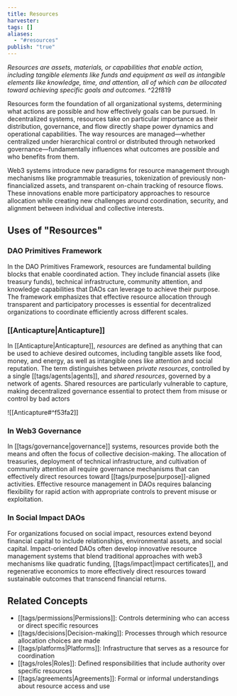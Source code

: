 ```yaml
---
title: Resources
harvester: 
tags: []
aliases:
  - "#resources"
publish: "true"
---
```


_Resources are assets, materials, or capabilities that enable action, including tangible elements like funds and equipment as well as intangible elements like knowledge, time, and attention, all of which can be allocated toward achieving specific goals and outcomes._ ^22f819

Resources form the foundation of all organizational systems, determining what actions are possible and how effectively goals can be pursued. In decentralized systems, resources take on particular importance as their distribution, governance, and flow directly shape power dynamics and operational capabilities. The way resources are managed—whether centralized under hierarchical control or distributed through networked governance—fundamentally influences what outcomes are possible and who benefits from them.

Web3 systems introduce new paradigms for resource management through mechanisms like programmable treasuries, tokenization of previously non-financialized assets, and transparent on-chain tracking of resource flows. These innovations enable more participatory approaches to resource allocation while creating new challenges around coordination, security, and alignment between individual and collective interests.

## Uses of "Resources"

### DAO Primitives Framework

In the DAO Primitives Framework, resources are fundamental building blocks that enable coordinated action. They include financial assets (like treasury funds), technical infrastructure, community attention, and knowledge capabilities that DAOs can leverage to achieve their purpose. The framework emphasizes that effective resource allocation through transparent and participatory processes is essential for decentralized organizations to coordinate efficiently across different scales.

### [[Anticapture|Anticapture]]

In [[Anticapture|Anticapture]], _resources_ are defined as anything that can be used to achieve desired outcomes, including tangible assets like food, money, and energy, as well as intangible ones like attention and social reputation. The term distinguishes between _private resources_, controlled by a single [[tags/agents|agents]], and _shared resources_, governed by a network of agents. Shared resources are particularly vulnerable to capture, making decentralized governance essential to protect them from misuse or control by bad actors

![[Anticapture#^f53fa2]]

### In Web3 Governance

In [[tags/governance|governance]] systems, resources provide both the means and often the focus of collective decision-making. The allocation of treasuries, deployment of technical infrastructure, and cultivation of community attention all require governance mechanisms that can effectively direct resources toward [[tags/purpose|purpose]]-aligned activities. Effective resource management in DAOs requires balancing flexibility for rapid action with appropriate controls to prevent misuse or exploitation.

### In Social Impact DAOs

For organizations focused on social impact, resources extend beyond financial capital to include relationships, environmental assets, and social capital. Impact-oriented DAOs often develop innovative resource management systems that blend traditional approaches with web3 mechanisms like quadratic funding, [[tags/impact|impact certificates]], and regenerative economics to more effectively direct resources toward sustainable outcomes that transcend financial returns.

## Related Concepts

- [[tags/permissions|Permissions]]: Controls determining who can access or direct specific resources
- [[tags/decisions|Decision-making]]: Processes through which resource allocation choices are made
- [[tags/platforms|Platforms]]: Infrastructure that serves as a resource for coordination
- [[tags/roles|Roles]]: Defined responsibilities that include authority over specific resources
- [[tags/agreements|Agreements]]: Formal or informal understandings about resource access and use